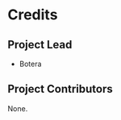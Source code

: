 Credits
=======

Project Lead
----------------

* Botera <none>

Project Contributors
------------

None.

